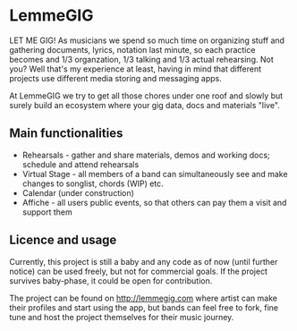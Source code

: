 # LemmeGIG

LET ME GIG! As musicians we spend so much time on organizing stuff and gathering documents, lyrics, notation last minute, 
so each practice becomes and 1/3 organzation, 1/3 talking and 1/3 actual rehearsing. Not you? Well that's my experience at least, having in mind that different projects use different media storing and messaging apps.

At LemmeGIG we try to get all those chores under one roof and slowly but surely build an ecosystem where your gig data, docs and materials "live".

## Main functionalities

- Rehearsals - gather and share materials, demos and working docs; schedule and attend rehearsals
- Virtual Stage - all members of a band can simultaneously see and make changes to songlist, chords (WIP) etc.
- Calendar (under construction)
- Affiche - all users public events, so that others can pay them a visit and support them

## Licence and usage

Currently, this project is still a baby and any code as of now (until further notice) can be used freely, but not for commercial goals.
If the project survives baby-phase, it could be open for contribution. 

The project can be found on http://lemmegig.com where artist can make their profiles and start using the app, but bands can feel free to fork, fine tune and host the project themselves for their music journey.